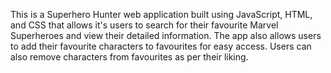 This is a Superhero Hunter web application built using JavaScript, HTML, and CSS that allows it's users to search for their favourite Marvel Superheroes and view their detailed information. The app also allows users to add their favourite characters to favourites for easy access. Users can also remove characters from favourites as per their liking.
